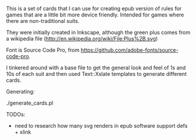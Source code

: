 This is a set of cards that I can use for creating epub version of rules for games that are a little bit more device friendly. Intended for games where there are non-traditional suits.

They were initially created in Inkscape, although the green plus comes from a wikipedia file (http://en.wikipedia.org/wiki/File:Plus%2B.svg)

Font is Source Code Pro, from https://github.com/adobe-fonts/source-code-pro.

I tinkered around with a base file to get the general look and feel of 1s and 10s of each suit and then used Text::Xslate templates to generate different cards.

Generating:

./generate_cards.pl

TODOs:
* need to research how many svg renders in epub software support defs + xlink

